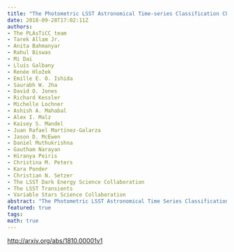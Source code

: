 ```yaml
---
title: "The Photometric LSST Astronomical Time-series Classification Challenge   (PLAsTiCC): Data set"
date: 2018-09-28T17:02:11Z
authors:
- The PLAsTiCC team
- Tarek Allam Jr.
- Anita Bahmanyar
- Rahul Biswas
- Mi Dai
- Lluís Galbany
- Renée Hložek
- Emille E. O. Ishida
- Saurabh W. Jha
- David O. Jones
- Richard Kessler
- Michelle Lochner
- Ashish A. Mahabal
- Alex I. Malz
- Kaisey S. Mandel
- Juan Rafael Martínez-Galarza
- Jason D. McEwen
- Daniel Muthukrishna
- Gautham Narayan
- Hiranya Peiris
- Christina M. Peters
- Kara Ponder
- Christian N. Setzer
- The LSST Dark Energy Science Collaboration
- The LSST Transients
- Variable Stars Science Collaboration
abstract: "The Photometric LSST Astronomical Time Series Classification Challenge (PLAsTiCC) is an open data challenge to classify simulated astronomical time-series data in preparation for observations from the Large Synoptic Survey Telescope (LSST), which will achieve first light in 2019 and commence its 10-year main survey in 2022. LSST will revolutionize our understanding of the changing sky, discovering and measuring millions of time-varying objects.   In this challenge, we pose the question: how well can we classify objects in the sky that vary in brightness from simulated LSST time-series data, with all its challenges of non-representativity? In this note we explain the need for a data challenge to help classify such astronomical sources and describe the PLAsTiCC data set and Kaggle data challenge, noting that while the references are provided for context, they are not needed to participate in the challenge."
featured: true
tags:
math: true
---
```

http://arxiv.org/abs/1810.00001v1

